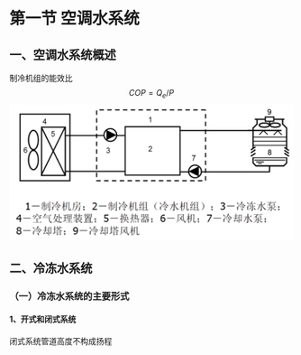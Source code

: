 # 第一节 空调水系统

## 一、空调水系统概述

制冷机组的能效比
$$
COP=Q_e/P
$$
<img src="第8章 空调水系统与制冷机房.assets/image-20221121094127795.png" alt="image-20221121094127795" style="zoom:67%;" />

## 二、冷冻水系统

### （一）冷冻水系统的主要形式

#### 1、开式和闭式系统

闭式系统管道高度不构成扬程